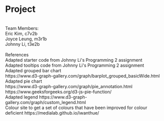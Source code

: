 # Project
<br>
Team Members:
<br>
Eric Kim, c7v2b
<br>
Joyce Leung, m3r1b
<br>
Johnny Li, t3e2b
<br>
<br>
References
<br>
Adapted starter code from Johnny Li's Programming 2 assignment
<br>
Adapted tooltips code from Johnny Li's Programming 2 assignment
<br>
Adapted grouped bar chart
<br>
https://www.d3-graph-gallery.com/graph/barplot_grouped_basicWide.html
<br>
Adapted pie chart
<br>
https://www.d3-graph-gallery.com/graph/pie_annotation.html
<br>
https://www.geeksforgeeks.org/d3-js-pie-function/
<br>
Adapted legend
https://www.d3-graph-gallery.com/graph/custom_legend.html
<br>
Colour site to get a set of colours that have been improved for colour deficient
https://medialab.github.io/iwanthue/